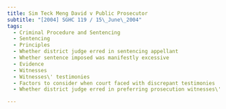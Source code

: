```yaml
---
title: Sim Teck Meng David v Public Prosecutor 
subtitle: "[2004] SGHC 119 / 15\_June\_2004"
tags:
  - Criminal Procedure and Sentencing
  - Sentencing
  - Principles
  - Whether district judge erred in sentencing appellant
  - Whether sentence imposed was manifestly excessive
  - Evidence
  - Witnesses
  - Witnesses\' testimonies
  - Factors to consider when court faced with discrepant testimonies
  - Whether district judge erred in preferring prosecution witnesses\' testimonies

---
```



